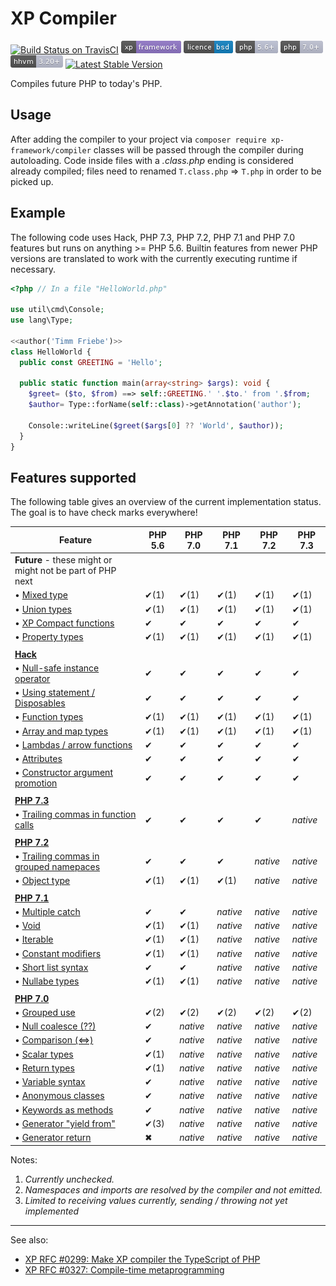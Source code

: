 XP Compiler
===========

[![Build Status on TravisCI](https://secure.travis-ci.org/xp-forge/sequence.svg)](http://travis-ci.org/xp-framework/compiler)
[![XP Framework Module](https://raw.githubusercontent.com/xp-framework/web/master/static/xp-framework-badge.png)](https://github.com/xp-framework/core)
[![BSD Licence](https://raw.githubusercontent.com/xp-framework/web/master/static/licence-bsd.png)](https://github.com/xp-framework/core/blob/master/LICENCE.md)
[![Required PHP 5.6+](https://raw.githubusercontent.com/xp-framework/web/master/static/php-5_6plus.png)](http://php.net/)
[![Supports PHP 7.0+](https://raw.githubusercontent.com/xp-framework/web/master/static/php-7_0plus.png)](http://php.net/)
[![Supports HHVM 3.20+](https://raw.githubusercontent.com/xp-framework/web/master/static/hhvm-3_20plus.png)](http://hhvm.com/)
[![Latest Stable Version](https://poser.pugx.org/xp-framework/compiler/version.png)](https://packagist.org/packages/xp-framework/compiler)

Compiles future PHP to today's PHP.

Usage
-----
After adding the compiler to your project via `composer require xp-framework/compiler` classes will be passed through the compiler during autoloading. Code inside files with a *.class.php* ending is considered already compiled; files need to renamed `T.class.php` => `T.php` in order to be picked up.

Example
-------
The following code uses Hack, PHP 7.3, PHP 7.2, PHP 7.1 and PHP 7.0 features but runs on anything >= PHP 5.6. Builtin features from newer PHP versions are translated to work with the currently executing runtime if necessary.

```php
<?php // In a file "HelloWorld.php"

use util\cmd\Console;
use lang\Type;

<<author('Timm Friebe')>>
class HelloWorld {
  public const GREETING = 'Hello';

  public static function main(array<string> $args): void {
    $greet= ($to, $from) ==> self::GREETING.' '.$to.' from '.$from;
    $author= Type::forName(self::class)->getAnnotation('author');

    Console::writeLine($greet($args[0] ?? 'World', $author));
  }
}
```

Features supported
------------------

The following table gives an overview of the current implementation status. The goal is to have check marks everywhere!

| Feature                                                                                     | PHP 5.6  | PHP 7.0  | PHP 7.1  | PHP 7.2  | PHP 7.3  |
| ------------------------------------------------------------------------------------------- | -------- | -------- | -------- | -------- | -------- |
| **Future** - these might or might not be part of PHP next                                   |          |          |          |          |          |
| • [Mixed type](https://wiki.php.net/rfc/reserve_even_more_types_in_php_7)                   | ✔(1)   | ✔(1)    | ✔(1)   | ✔(1)    | ✔(1)    |
| • [Union types](https://github.com/xp-framework/compiler/wiki/Type-system#type-unions)      | ✔(1)   | ✔(1)    | ✔(1)   | ✔(1)    | ✔(1)    |
| • [XP Compact functions](https://github.com/xp-framework/rfc/issues/241)                    | ✔      | ✔       | ✔      | ✔       | ✔       |
| • [Property types](https://wiki.php.net/rfc/property_type_hints)                            | ✔(1)   | ✔(1)    | ✔(1)   | ✔(1)    | ✔(1)    |
|                                                                                             |          |          |          |          |          |
| **[Hack](https://docs.hhvm.com/hack/)**                                                     |          |          |          |          |          |
| • [Null-safe instance operator](https://docs.hhvm.com/hack/operators/null-safe)             | ✔      | ✔       | ✔      | ✔       | ✔       |
| • [Using statement / Disposables](https://docs.hhvm.com/hack/disposables/introduction)      | ✔      | ✔       | ✔      | ✔       | ✔       |
| • [Function types](https://github.com/xp-framework/compiler/wiki/Type-system#functions)     | ✔(1)   | ✔(1)    | ✔(1)   | ✔(1)    | ✔(1)    |
| • [Array and map types](https://github.com/xp-framework/compiler/wiki/Type-system#arrays)   | ✔(1)   | ✔(1)    | ✔(1)   | ✔(1)    | ✔(1)    |
| • [Lambdas / arrow functions](https://github.com/xp-framework/compiler/wiki/Arrow-functions)| ✔      | ✔       | ✔      | ✔       | ✔       |
| • [Attributes](https://github.com/xp-framework/compiler/wiki/Annotations)                   | ✔      | ✔       | ✔      | ✔       | ✔       |
| • [Constructor argument promotion](https://docs.hhvm.com/hack/other-features/constructor-parameter-promotion) | ✔ | ✔ | ✔ | ✔     | ✔       |
|                                                                                             |          |          |          |          |          |
| **[PHP 7.3](https://wiki.php.net/rfc#php_73)**                                              |          |          |          |          |          |
| • [Trailing commas in function calls](https://wiki.php.net/rfc/trailing-comma-function-calls) | ✔      | ✔        | ✔        | ✔        | *native* |
|                                                                                             |          |          |          |          |          |
| **[PHP 7.2](https://wiki.php.net/rfc#php_72)**                                              |          |          |          |          |          |
| • [Trailing commas in grouped namepaces](https://wiki.php.net/rfc/list-syntax-trailing-commas) | ✔     | ✔      | ✔       | *native*  | *native* |
| • [Object type](https://wiki.php.net/rfc/object-typehint)                                   | ✔(1)   | ✔(1)   | ✔(1)    | *native*  | *native* |
|                                                                                             |          |          |          |          |          |
| **[PHP 7.1](https://wiki.php.net/rfc#php_71)**                                              |          |          |          |          |          |
| • [Multiple catch](https://wiki.php.net/rfc/multiple-catch)                                 | ✔      | ✔      | *native* | *native*  | *native* |
| • [Void](https://github.com/xp-framework/compiler/wiki/Type-system#void)                    | ✔(1)   | ✔(1)   | *native* | *native*  | *native* |
| • [Iterable](https://github.com/xp-framework/compiler/wiki/Type-system#iteration)           | ✔(1)   | ✔(1)   | *native* | *native*  | *native* |
| • [Constant modifiers](https://wiki.php.net/rfc/class_const_visibility)                     | ✔(1)   | ✔(1)   | *native* | *native*  | *native* |
| • [Short list syntax](https://wiki.php.net/rfc/short_list_syntax)                           | ✔      | ✔      | *native* | *native*  | *native* |
| • [Nullabe types](https://wiki.php.net/rfc/nullable_types)                                  | ✔(1)   | ✔(1)   | *native* | *native*  | *native* |
|                                                                                             |          |          |          |          |          |
| **[PHP 7.0](https://wiki.php.net/rfc#php_70)**                                              |          |          |          |          |          |
| • [Grouped use](https://wiki.php.net/rfc/group_use_declarations)                            | ✔(2)   | ✔(2)    | ✔(2)   | ✔(2)    | ✔(2)    |
| • [Null coalesce (??)](https://wiki.php.net/rfc/isset_ternary)                              | ✔      | *native* | *native* | *native*  | *native* |
| • [Comparison (<=>)](https://wiki.php.net/rfc/combined-comparison-operator)                 | ✔      | *native* | *native* | *native*  | *native* |
| • [Scalar types](https://wiki.php.net/rfc/scalar_type_hints_v5)                             | ✔(1)   | *native* | *native* | *native*  | *native* |
| • [Return types](https://wiki.php.net/rfc/return_types)                                     | ✔(1)   | *native* | *native* | *native*  | *native* |
| • [Variable syntax](https://wiki.php.net/rfc/uniform_variable_syntax)                       | ✔      | *native* | *native* | *native*  | *native* |
| • [Anonymous classes](https://wiki.php.net/rfc/anonymous_classes)                           | ✔      | *native* | *native* | *native*  | *native* |
| • [Keywords as methods](https://wiki.php.net/rfc/context_sensitive_lexer)                   | ✔      | *native* | *native* | *native*  | *native* |
| • [Generator "yield from"](https://wiki.php.net/rfc/generator-delegation)                   | ✔(3)   | *native* | *native* | *native*  | *native* |
| • [Generator return](https://wiki.php.net/rfc/generator-return-expressions)                 | ✖      | *native* | *native* | *native*  | *native* |

Notes:

1. *Currently unchecked.*
2. *Namespaces and imports are resolved by the compiler and not emitted.*
3. *Limited to receiving values currently, sending / throwing not yet implemented*

* * *

See also:

* [XP RFC #0299: Make XP compiler the TypeScript of PHP](https://github.com/xp-framework/rfc/issues/299)
* [XP RFC #0327: Compile-time metaprogramming](https://github.com/xp-framework/rfc/issues/327)